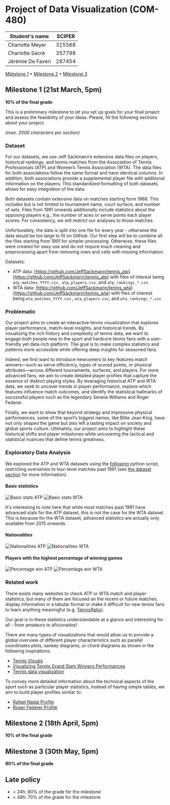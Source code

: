 # Project of Data Visualization (COM-480)

| Student's name    | SCIPER |
|-------------------|--------|
| Charlotte Meyer   | 315568 |
| Charlotte Sacré   | 357798 |
| Jérémie De Faveri | 287454 |

[Milestone 1](#milestone-1) • [Milestone 2](#milestone-2) • [Milestone 3](#milestone-3)

## Milestone 1 (21st March, 5pm)

**10% of the final grade**

This is a preliminary milestone to let you set up goals for your final project and assess the feasibility of your ideas.
Please, fill the following sections about your project.

*(max. 2000 characters per section)*

### Dataset

For our datasets, we use Jeff Sackmann’s extensive data files on players, historical rankings, and tennis matches from the Association of Tennis Professionals (ATP) and Women’s Tennis Association (WTA). The data files for both associations follow the same format and have identical columns. In addition, both associations provide a supplemental player file with additional information on the players. This standardized formatting of both datasets allows for easy integration of the data.  

Both datasets contain extensive data on matches starting form 1968. This includes but is not limited to tournament name, court surface, and number of sets. Files from 1991 onwards additionally include statistics about the opposing players e.g., the number of aces or serve points each player scores. For consistency, we will restrict our analyses to those matches. 

Unfortunately, the data is split into one file for every year - otherwise the data would be too large to fit on GitHub. Our first step will be to combine all the files starting from 1991 for simpler processing. Otherwise, these files were created for easy use and do not require much cleaning and preprocessing apart from removing rows and cells with missing information.  

Datasets: 
- ATP data: [https://github.com/JeffSackmann/tennis_atp](https://github.com/JeffSackmann/tennis_atp) with files of interest being `atp_matches_YYYY.csv` , `atp_players.csv`, and `atp_rankings_*.csv`
- WTA data: [https://github.com/JeffSackmann/tennis_wta](https://github.com/JeffSackmann/tennis_wta) with files of interest being `wta_matches_YYYY.csv` , `wta_players.csv`, and `wta_rankings_*.csv`

### Problematic

Our project aims to create an interactive tennis visualization that explores player performance, match-level insights, and historical trends. By visualizing the rich history and complexity of tennis data, we want to engage both people new to the sport and hardcore tennis fans with a user-friendly yet data-rich platform. The goal is to make complex statistics and patterns more accessible while offering deep insights for seasoned fans. 

Indeed, we first want to introduce newcomers to key features match winners—such as serve efficiency, types of scored points, or physical attributes—across different tournaments, surfaces, and players. For more advanced fans, we aim to create detailed player profiles that capture the essence of distinct playing styles. By leveraging historical ATP and WTA data, we seek to uncover trends in player performance, explore which features influence match outcomes, and identify the statistical hallmarks of successful players such as the legendary Serena Williams and Roger Federer. 

Finally, we want to show that beyond strategy and impressive physical performances, some of the sport’s biggest names, like Billie Jean King, have not only shaped the game but also left a lasting impact on society and global sports culture. Ultimately, our project aims to highlight these historical shifts and player milestones while uncovering the tactical and statistical nuances that define tennis greatness.

### Exploratory Data Analysis

We explored the ATP and WTA datasets using the [following](./analysis/analysis.py) python script, restricting overselves to tour-level matches past 1991 (see [the dataset section](#dataset) for more information).

#### Basic statistics
![Basic stats ATP](./analysis/basic_stats_ATP.svg)
![Basic stats WTA](./analysis/basic_stats_WTA.svg)

It's interesting to note here that while most matches past 1991 have advanced stats for the ATP dataset, this is not the case for the WTA dataset. This is because for the WTA dataset, advanced statistics are actually only available from 2015 onwards.

#### Nationalities
![Nationalities ATP](./analysis/nationalities_men.svg)
![Nationalities WTA](./analysis/nationalities_women.svg)

#### Players with the highest percentage of winning games
![Percentage win ATP](./analysis/percentage_win_men.svg)
![Percentage win WTA](./analysis/percentage_win_women.svg)


### Related work

There exists many websites to check ATP or WTA match and player statistics, but many of them are focused on the recent or future matches, display information in a tabular format or make it difficult for new tennis fans to learn anything meaningful (e.g. [TennisRatio](https://www.tennisratio.com/#data-analysis)).

Our goal is to these statistics understandable at a glance and interesting for all - from amateurs to aficionados! 

There are many types of visualizations that would allow us to provide a global overview of different player characteristics such as parallel coordinates plots, sankey diagrams, or chord diagrams as shown in the following inspirations: 

- [Tennis Visuals](https://tennisvisuals.com/)
- [Visualizing Tennis Grand Slam Winners Performances](https://datascienceplus.com/visualizing-tennis-grand-slam-winners-performances/)
- [Tennis data visualization](https://ingilevichv.github.io/tennis/index.html)

To convey more detailed information about the technical aspects of the sport such as particular player statistics, instead of having simple tables, we aim to build player profiles similar to:
- [Rafael Nadal Profile](https://public.tableau.com/app/profile/paul1904/viz/TheReignoftheKingofClay/TheReignoftheKingofClay3)
- [Roger Federer Profile](https://www.rocketsource.com/blog/the-gift-of-roger-federer-to-corporate-america/)

## Milestone 2 (18th April, 5pm)

**10% of the final grade**


## Milestone 3 (30th May, 5pm)

**80% of the final grade**


## Late policy

- < 24h: 80% of the grade for the milestone
- < 48h: 70% of the grade for the milestone

